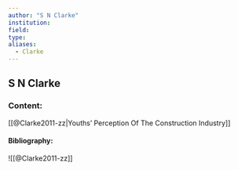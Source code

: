```yaml
---
author: "S N Clarke"
institution:
field:
type:
aliases:
  - Clarke
---
```


## S N Clarke

### Content:
[[@Clarke2011-zz|Youths’ Perception Of The Construction Industry]]

#### Bibliography:

![[@Clarke2011-zz]]